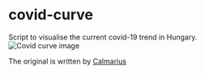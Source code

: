 # covid-curve
Script to visualise the current covid-19 trend in Hungary.
![Covid curve image](https://i.imgur.com/CqamsvJ.png)

The original is written by [Calmarius](https://github.com/Calmarius)
